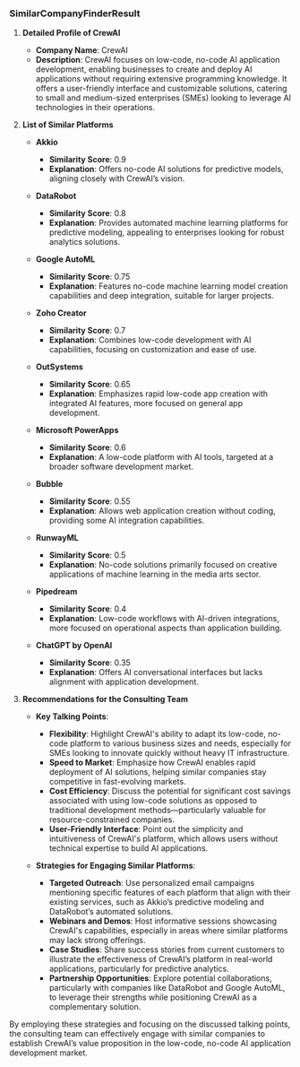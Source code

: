 ### SimilarCompanyFinderResult

1. **Detailed Profile of CrewAI**
   - **Company Name**: CrewAI
   - **Description**: CrewAI focuses on low-code, no-code AI application development, enabling businesses to create and deploy AI applications without requiring extensive programming knowledge. It offers a user-friendly interface and customizable solutions, catering to small and medium-sized enterprises (SMEs) looking to leverage AI technologies in their operations.

2. **List of Similar Platforms**
   - **Akkio**
     - **Similarity Score**: 0.9
     - **Explanation**: Offers no-code AI solutions for predictive models, aligning closely with CrewAI’s vision.

   - **DataRobot**
     - **Similarity Score**: 0.8
     - **Explanation**: Provides automated machine learning platforms for predictive modeling, appealing to enterprises looking for robust analytics solutions.

   - **Google AutoML**
     - **Similarity Score**: 0.75
     - **Explanation**: Features no-code machine learning model creation capabilities and deep integration, suitable for larger projects.

   - **Zoho Creator**
     - **Similarity Score**: 0.7
     - **Explanation**: Combines low-code development with AI capabilities, focusing on customization and ease of use.

   - **OutSystems**
     - **Similarity Score**: 0.65
     - **Explanation**: Emphasizes rapid low-code app creation with integrated AI features, more focused on general app development.

   - **Microsoft PowerApps**
     - **Similarity Score**: 0.6
     - **Explanation**: A low-code platform with AI tools, targeted at a broader software development market.

   - **Bubble**
     - **Similarity Score**: 0.55
     - **Explanation**: Allows web application creation without coding, providing some AI integration capabilities.

   - **RunwayML**
     - **Similarity Score**: 0.5
     - **Explanation**: No-code solutions primarily focused on creative applications of machine learning in the media arts sector.

   - **Pipedream**
     - **Similarity Score**: 0.4
     - **Explanation**: Low-code workflows with AI-driven integrations, more focused on operational aspects than application building.

   - **ChatGPT by OpenAI**
     - **Similarity Score**: 0.35
     - **Explanation**: Offers AI conversational interfaces but lacks alignment with application development.

3. **Recommendations for the Consulting Team**
   - **Key Talking Points**: 
     - **Flexibility**: Highlight CrewAI's ability to adapt its low-code, no-code platform to various business sizes and needs, especially for SMEs looking to innovate quickly without heavy IT infrastructure.
     - **Speed to Market**: Emphasize how CrewAI enables rapid deployment of AI solutions, helping similar companies stay competitive in fast-evolving markets.
     - **Cost Efficiency**: Discuss the potential for significant cost savings associated with using low-code solutions as opposed to traditional development methods—particularly valuable for resource-constrained companies.
     - **User-Friendly Interface**: Point out the simplicity and intuitiveness of CrewAI's platform, which allows users without technical expertise to build AI applications.

   - **Strategies for Engaging Similar Platforms**:
     - **Targeted Outreach**: Use personalized email campaigns mentioning specific features of each platform that align with their existing services, such as Akkio’s predictive modeling and DataRobot’s automated solutions.
     - **Webinars and Demos**: Host informative sessions showcasing CrewAI's capabilities, especially in areas where similar platforms may lack strong offerings.
     - **Case Studies**: Share success stories from current customers to illustrate the effectiveness of CrewAI’s platform in real-world applications, particularly for predictive analytics.
     - **Partnership Opportunities**: Explore potential collaborations, particularly with companies like DataRobot and Google AutoML, to leverage their strengths while positioning CrewAI as a complementary solution.

By employing these strategies and focusing on the discussed talking points, the consulting team can effectively engage with similar companies to establish CrewAI’s value proposition in the low-code, no-code AI application development market.